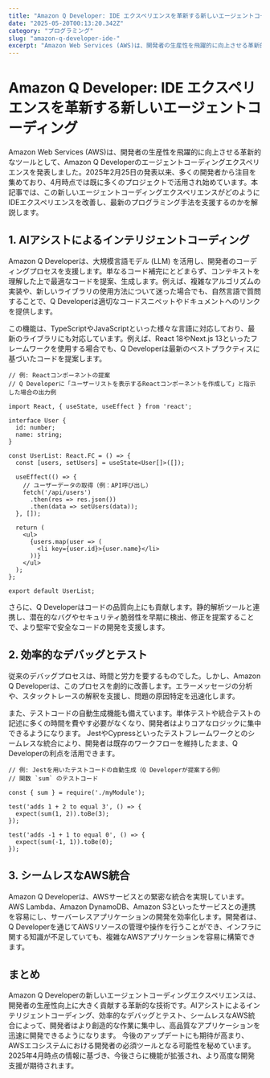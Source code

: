 ```yaml
---
title: "Amazon Q Developer: IDE エクスペリエンスを革新する新しいエージェントコーディング"
date: "2025-05-20T00:13:20.342Z"
category: "プログラミング"
slug: "amazon-q-developer-ide-"
excerpt: "Amazon Web Services (AWS)は、開発者の生産性を飛躍的に向上させる革新的なツールとして、Amazon Q Developerのエージェントコーディングエクスペリエンスを発表しました。2025年2月25日の発表以来、多くの開発者から注目を集めており、4月時点では既に多くのプロジェ..."
---
```


# Amazon Q Developer: IDE エクスペリエンスを革新する新しいエージェントコーディング

Amazon Web Services (AWS)は、開発者の生産性を飛躍的に向上させる革新的なツールとして、Amazon Q Developerのエージェントコーディングエクスペリエンスを発表しました。2025年2月25日の発表以来、多くの開発者から注目を集めており、4月時点では既に多くのプロジェクトで活用され始めています。本記事では、この新しいエージェントコーディングエクスペリエンスがどのようにIDEエクスペリエンスを改善し、最新のプログラミング手法を支援するのかを解説します。


## 1. AIアシストによるインテリジェントコーディング

Amazon Q Developerは、大規模言語モデル (LLM) を活用し、開発者のコーディングプロセスを支援します。単なるコード補完にとどまらず、コンテキストを理解した上で最適なコードを提案、生成します。例えば、複雑なアルゴリズムの実装や、新しいライブラリの使用方法について迷った場合でも、自然言語で質問することで、Q Developerは適切なコードスニペットやドキュメントへのリンクを提供します。

この機能は、TypeScriptやJavaScriptといった様々な言語に対応しており、最新のライブラリにも対応しています。例えば、React 18やNext.js 13といったフレームワークを使用する場合でも、Q Developerは最新のベストプラクティスに基づいたコードを提案します。

```
// 例: Reactコンポーネントの提案
// Q Developerに「ユーザーリストを表示するReactコンポーネントを作成して」と指示した場合の出力例

import React, { useState, useEffect } from 'react';

interface User {
  id: number;
  name: string;
}

const UserList: React.FC = () => {
  const [users, setUsers] = useState<User[]>([]);

  useEffect(() => {
    // ユーザーデータの取得（例：API呼び出し）
    fetch('/api/users')
      .then(res => res.json())
      .then(data => setUsers(data));
  }, []);

  return (
    <ul>
      {users.map(user => (
        <li key={user.id}>{user.name}</li>
      ))}
    </ul>
  );
};

export default UserList;
```

さらに、Q Developerはコードの品質向上にも貢献します。静的解析ツールと連携し、潜在的なバグやセキュリティ脆弱性を早期に検出、修正を提案することで、より堅牢で安全なコードの開発を支援します。


## 2. 効率的なデバッグとテスト

従来のデバッグプロセスは、時間と労力を要するものでした。しかし、Amazon Q Developerは、このプロセスを劇的に改善します。エラーメッセージの分析や、スタックトレースの解釈を支援し、問題の原因特定を迅速化します。

また、テストコードの自動生成機能も備えています。単体テストや統合テストの記述に多くの時間を費やす必要がなくなり、開発者はよりコアなロジックに集中できるようになります。  JestやCypressといったテストフレームワークとのシームレスな統合により、開発者は既存のワークフローを維持したまま、Q Developerの利点を活用できます。

```
// 例: Jestを用いたテストコードの自動生成（Q Developerが提案する例）
// 関数 `sum` のテストコード

const { sum } = require('./myModule');

test('adds 1 + 2 to equal 3', () => {
  expect(sum(1, 2)).toBe(3);
});

test('adds -1 + 1 to equal 0', () => {
  expect(sum(-1, 1)).toBe(0);
});
```


## 3. シームレスなAWS統合

Amazon Q Developerは、AWSサービスとの緊密な統合を実現しています。AWS Lambda、Amazon DynamoDB、Amazon S3といったサービスとの連携を容易にし、サーバーレスアプリケーションの開発を効率化します。開発者は、Q Developerを通じてAWSリソースの管理や操作を行うことができ、インフラに関する知識が不足していても、複雑なAWSアプリケーションを容易に構築できます。


## まとめ

Amazon Q Developerの新しいエージェントコーディングエクスペリエンスは、開発者の生産性向上に大きく貢献する革新的な技術です。AIアシストによるインテリジェントコーディング、効率的なデバッグとテスト、シームレスなAWS統合によって、開発者はより創造的な作業に集中し、高品質なアプリケーションを迅速に開発できるようになります。  今後のアップデートにも期待が高まり、AWSエコシステムにおける開発者の必須ツールとなる可能性を秘めています。  2025年4月時点の情報に基づき、今後さらに機能が拡張され、より高度な開発支援が期待されます。
